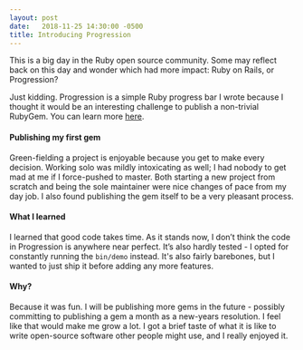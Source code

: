 ```yaml
---
layout: post
date:   2018-11-25 14:30:00 -0500
title: Introducing Progression
---
```


This is a big day in the Ruby open source community. Some may reflect back on this day and wonder which had more impact: Ruby on Rails, or Progression?

Just kidding. Progression is a simple Ruby progress bar I wrote because I thought it would be an interesting challenge to publish a non-trivial RubyGem. You can learn more [here](http://mattbettinson.com/progression/). 

#### Publishing my first gem
Green-fielding a project is enjoyable because you get to make every decision. Working solo was mildly intoxicating as well; I had nobody to get mad at me if I force-pushed to master. Both starting a new project from scratch and being the sole maintainer were nice changes of pace from my day job. I also found publishing the gem itself to be a very pleasant process. 

#### What I learned
I learned that good code takes time. As it stands now, I don’t think the code in Progression is anywhere near perfect. It’s also hardly tested - I opted for constantly running the `bin/demo` instead. It's also fairly barebones, but I wanted to just ship it before adding any more features. 

#### Why?
Because it was fun. I will be publishing more gems in the future - possibly committing to publishing a gem a month as a new-years resolution. I feel like that would make me grow a lot. I got a brief taste of what it is like to write open-source software other people might use, and I really enjoyed it.
